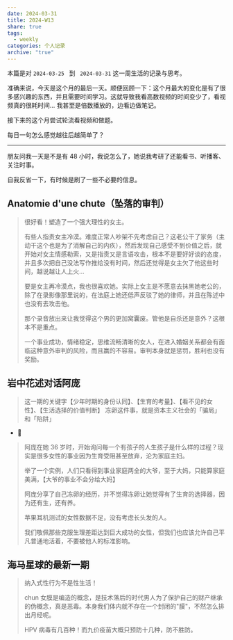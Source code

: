 ```yaml
---
date: 2024-03-31
title: 2024-W13
share: true
tags:
  - weekly
categories: 个人记录
archive: "true"
---
```

本篇是对 `2024-03-25 ` 到 ` 2024-03-31` 这一周生活的记录与思考。

准确来说，今天是这个月的最后一天。顺便回顾一下：这个月最大的变化是有了很多感兴趣的东西，并且需要时间学习。这就导致我看高数视频的时间变少了，看视频真的很耗时间... 我甚至是倍数播放的，边看边做笔记。

接下来的这个月尝试轮流看视频和做题。

每日一句怎么感觉越往后越简单了？

--- 

朋友问我一天是不是有 48 小时，我说怎么了，她说我考研了还能看书、听播客、关注时事。

自我反省一下，有时候是刷了一些不必要的信息。



## Anatomie d'une chute（坠落的审判）
>很好看！塑造了一个强大理性的女主。
>
>有些人指责女主冷漠。难度正常人吵架不先考虑自己？这老公干了家务（主动干这个也是为了消解自己的内疚），然后发现自己感受不到价值之后，就开始对女主情感勒索，又是指责又是言语攻击，根本不是要好好谈的态度，并且多次把自己没法写作推给没有时间，然后还觉得是女主欠了他这些时间，越说越让人上火...
>
>要是女主再冷漠点，我也很喜欢她。实际上女主是不愿意去抹黑她老公的，除了在录影像那里说的，在法庭上她还低声反驳了她的律师，并且在陈述中也没有去攻击他。
>
>那个录音放出来让我觉得这个男的更加窝囊废。管他是自杀还是意外？这根本不是重点。
>
>一个事业成功，情绪稳定，思维流畅清晰的女人，在进入婚姻关系都会有面临这种意外审判的风险，而且赢的不容易。审判本身就是惩罚，胜利也没有奖励。

## 岩中花述对话阿庞
>这一期的关键字【少年时期的身份认同】、【生育的考量】、【看不见的女性】、【生活选择的价值判断】
>冻卵这件事，就是资本主义社会的「骗局」和「陷阱」
- 💭 
>阿庞在她 36 岁时，开始询问每一个有孩子的人生孩子是什么样的过程？现实是很多女性的事业因为生育受阻甚至放弃，沦为家庭主妇。
>
>举了一个实例，人们只看得到事业家庭两全的大爷，至于大妈，只能算家庭美满，【大爷的事业不会分给大妈】
>
>阿庞分享了自己冻卵的经历，并不觉得冻卵让她觉得有了生育的选择器，因为还有生，还有养。
>
>苹果耳机测试的女性数据不足，没有考虑长头发的人。
>
>我们敬佩那些克服生理差距达到巨大成功的女性，但我们也应该允许自己平凡普通地活着，不要被他人的标准影响。

## 海马星球的最新一期
>纳入式性行为不是性生活！
>
>chun 女膜是编造的概念，是技术落后的时代男人为了保护自己的财产继承的伪概念，真是恶毒。本身我们体内就不存在一个封闭的"膜"，不然怎么排出月经呢。
>
>HPV 病毒有几百种！而九价疫苗大概只预防十几种，防不胜防。



